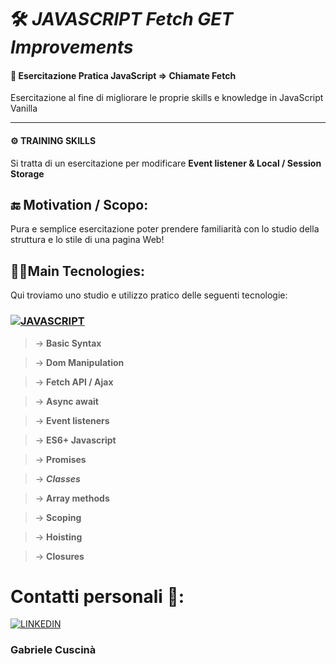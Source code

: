 

# 🛠 *JAVASCRIPT Fetch GET Improvements*
#### 🔬 **Esercitazione Pratica JavaScript => Chiamate Fetch**

Esercitazione al fine di migliorare le proprie skills e knowledge in JavaScript Vanilla
 

___

#### ⚙ **TRAINING SKILLS**


Si tratta di un esercitazione per modificare **Event listener & Local / Session Storage** 




## 🔚 Motivation / Scopo:

Pura e semplice esercitazione poter prendere familiarità con lo studio della struttura e lo stile di una pagina Web!



## 👩‍💻Main Tecnologies:

Qui troviamo uno studio e utilizzo pratico delle seguenti tecnologie:


### [![ JAVASCRIPT ](https://i.ibb.co/n1BMb0z/js.png)]() 


> &rarr; **Basic Syntax**

> &rarr; **Dom Manipulation** 

> &rarr; **Fetch API / Ajax**

> &rarr; **Async await**

> &rarr; **Event listeners**

> &rarr; **ES6+ Javascript**

> &rarr; **Promises**

> &rarr; *****Classes*****

> &rarr; **Array methods**

> &rarr; **Scoping**

> &rarr; **Hoisting**

> &rarr; **Closures**


# Contatti personali 👤:

[![ LINKEDIN ](https://i.ibb.co/C5FFfbB/linkedin-1.png)](https://www.linkedin.com/in/gabriele-cuscin%C3%A0)

### Gabriele Cuscinà
